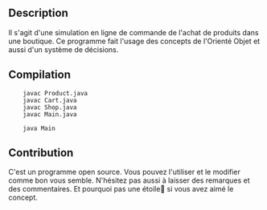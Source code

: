 ## Description

Il s'agit d'une simulation en ligne de commande de l'achat de produits dans une boutique.
Ce programme fait l'usage des concepts de l'Orienté Objet et aussi d'un système de décisions.

## Compilation

```
    javac Product.java
    javac Cart.java
    javac Shop.java
    javac Main.java
    
    java Main
```

## Contribution

C'est un programme open source. Vous pouvez l'utiliser et le modifier comme bon vous semble. N'hésitez pas aussi à 
laisser des remarques et des commentaires. Et pourquoi pas une étoile💫 si vous avez aimé le concept.